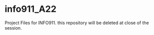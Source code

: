 # info911_A22

Project Files for INFO911. 
this repository will be deleted at close of the session.
